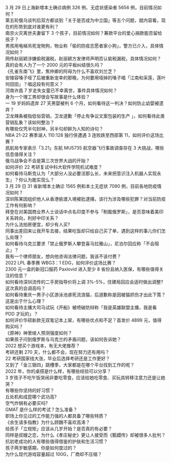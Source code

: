 3 月 29 日上海新增本土确诊病例 326 例、无症状感染者 5656 例，目前情况如何？  
第五轮俄乌谈判后双方都谈到「关于是否成为中立国」等五个问题，就内容看，现在的形势到底对谁更有利？  
南京火灾离世夫妻留下 3 个孩子，目前情况如何？筹款平台的爱心捐款能否留给孩子？  
男孩用电梯吊死宠物狗，物业称「偷的防疫志愿者家小狗」，警方已介入，具体情况如何？  
网传赵丽颖涉嫌偷税漏税，赵丽颖方发律师声明否认偷税漏税，具体情况如何？  
真的会有人为了一个 2000 元的平板纠结很久吗？  
《孔雀东南飞》里，焦仲卿的阿母为什么不喜欢刘兰芝？  
安陵容嗓子哑了后被重新宠幸的那晚，为何要用哑掉的嗓子唱「江南和采莲，莲叶何田田」？唱这段有何意义？  
河南许昌 7 岁走失女童已不幸离世，事件具体情况如何？  
身为一个理工男却很会写故事是什么体验？  
一 19 岁妈妈遗弃 27 天男婴被判 6 个月，如何看待这一判决？如何防止幼婴被遗弃？  
卫龙辣条被指低俗营销，卫龙道歉「停止有争议文案包装的生产 」，如何看待此类营销乱象？该如何整治？  
有哪些仅凭半句封神，另半句却鲜为人知的诗句？  
NBA 21-22 赛季湖人 110:128 独行侠遭遇 3 连败跌至西部第 11，如何评价这场比赛？  
民航局专家表示「3.21」东航 MU5735 航空器飞行事故调查存在 3 大挑战，哪些信息值得关注？  
俄乌战争会不会是第三次世界大战的开始？  
如何评价 22 考研复试中科大软件学院机试难度？  
如何看待马斯克认为「大部分人没必要活那么长，未来把意识注入机器人实现永生」？你认为能实现么？  
3 月 29 日 31 省新增本土确诊 1565 例和本土无症状 7090 例，目前各地防疫情况如何？  
深圳陈某因组织他人从香港偷渡入境被批逮捕，该行为涉及哪些犯罪？对当前防疫工作有何影响？  
拜登在对美国商业界人士谈话中点名印度不参与「制裁俄罗斯」，是否意味着美印关系转向，利好中印关系？  
为什么法拍房便宜，却少有人买?  
同事出差回来让我开车去接，结果吃饭却只给自己买了单，遇到这样的事儿你们怎么处理？  
如何看待乌克兰要求「禁止俄罗斯人攀登喜马拉雅山」，尼泊尔回应称「不会阻止」？  
我有一个律师朋友，想向他咨询法律问题，我该不该付费？  
2022 LPL 春季赛 WBG3：1 EDG，如何评价这场比赛？  
2300 元一盒的新冠口服药 Paxlovid 进入至少 8 省份且纳入医保，有哪些值得关注的信息？  
如何看待深圳流传的二手房指导价将上调 3%-5%，住建局回应会适时做出调整? 这次真的会调高吗？  
如何看待重庆一男子小区游泳池虐死流浪猫，后道歉称是因被猫抓伤才出此下策？这是出于什么心理？  
如何看待主播大司马试玩《开船》被喷破防辩称「我是英雄联盟主播，我是看 PDD 才玩的」？  
如何评价华硕新款无双笔记本上架，有哪些优点和不足？首发价 4899 元，值得购买吗？  
《原神》神里绫人预测强度如何？  
如果孩子问到俄罗斯与乌克兰的矛盾问题，该如何告诉她？  
2022 想买个游戏本，有无大佬推荐？  
考研还剩 270 天，什么都不会，现在努力还有用吗？  
22 考研国家线大涨，毕业后选择考研还是工作更好？  
又到了「金三银四」跳槽季，大家都是在哪个平台找到工作的呢？  
2022 年，你的桌搭是什么样，有哪些经验可以分享？  
3 岁孩子不吃午饭哭闹非要吃零食，应该给她吃零食、买玩具转移注意力还是让她哭？  
有哪些你坚持的好习惯？  
丘处机和成昆哪个武功高?  
空气炸锅有必要买吗?  
GMAT 是什么样的考试？怎么准备？  
职场上你见过的工作能力强的人都具备了哪些特质？  
《余生请多指教》为什么顾魏不喜欢高浠？  
给孩子「立规矩」应该从几岁开始？是否真的有必要？  
同样是叔嫂之恋，为什么《孝庄秘史》更让人接受而《甄嬛传》却被很多人批判？  
抗初老成功的人有哪些值得借鉴的护肤和生活习惯？  
孩子两岁敏感期，你是如何度过的？  
为什么现代游戏容量超过 100G，厂商却不压缩？  
